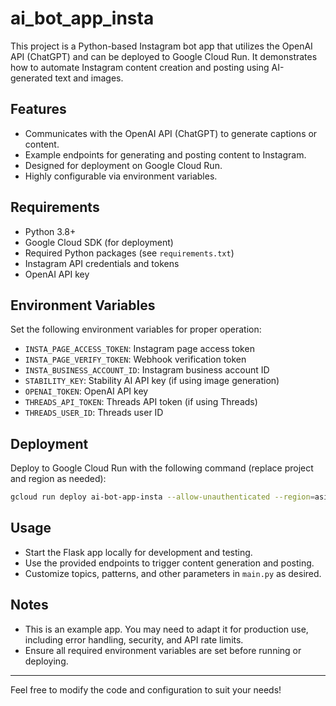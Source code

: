 # ai_bot_app_insta

This project is a Python-based Instagram bot app that utilizes the OpenAI API (ChatGPT) and can be deployed to Google Cloud Run. It demonstrates how to automate Instagram content creation and posting using AI-generated text and images.

## Features
- Communicates with the OpenAI API (ChatGPT) to generate captions or content.
- Example endpoints for generating and posting content to Instagram.
- Designed for deployment on Google Cloud Run.
- Highly configurable via environment variables.

## Requirements
- Python 3.8+
- Google Cloud SDK (for deployment)
- Required Python packages (see `requirements.txt`)
- Instagram API credentials and tokens
- OpenAI API key

## Environment Variables
Set the following environment variables for proper operation:
- `INSTA_PAGE_ACCESS_TOKEN`: Instagram page access token
- `INSTA_PAGE_VERIFY_TOKEN`: Webhook verification token
- `INSTA_BUSINESS_ACCOUNT_ID`: Instagram business account ID
- `STABILITY_KEY`: Stability AI API key (if using image generation)
- `OPENAI_TOKEN`: OpenAI API key
- `THREADS_API_TOKEN`: Threads API token (if using Threads)
- `THREADS_USER_ID`: Threads user ID

## Deployment
Deploy to Google Cloud Run with the following command (replace project and region as needed):

```sh
gcloud run deploy ai-bot-app-insta --allow-unauthenticated --region=asia-northeast1 --project=yahayuta --source .
```

## Usage
- Start the Flask app locally for development and testing.
- Use the provided endpoints to trigger content generation and posting.
- Customize topics, patterns, and other parameters in `main.py` as desired.

## Notes
- This is an example app. You may need to adapt it for production use, including error handling, security, and API rate limits.
- Ensure all required environment variables are set before running or deploying.

---

Feel free to modify the code and configuration to suit your needs!